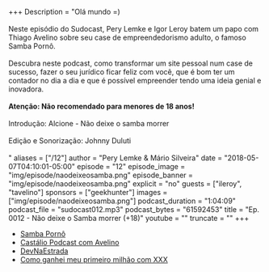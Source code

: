 +++
Description = "Olá mundo =)<br/><br/> Neste episódio do Sudocast, Pery Lemke e Igor Leroy batem um papo com Thiago Avelino sobre seu case de empreendedorismo adulto, o famoso Samba Pornô.<br/><br/> Descubra neste podcast, como transformar um site pessoal num case de sucesso, fazer o seu jurídico ficar feliz com você, que é bom ter um contador no dia a dia e que é possível empreender tendo uma ideia genial e inovadora.<br/><br/> **Atenção: Não recomendado para menores de 18 anos!**<br/><br/> Introdução: Alcione - Não deixe o samba morrer<br/><br/> Edição e Sonorização: Johnny Duluti<br/><br/>"
aliases = ["/12"]
author = "Pery Lemke & Mário Silveira"
date = "2018-05-07T04:10:01-05:00"
episode = "12"
episode_image = "img/episode/naodeixeosamba.png"
episode_banner = "img/episode/naodeixeosamba.png"
explicit = "no"
guests = ["ileroy", "tavelino"]
sponsors = ["geekhunter"]
images = ["img/episode/naodeixeosamba.png"]
podcast_duration = "1:04:09"
podcast_file = "sudocast012.mp3"
podcast_bytes = "61592453"
title = "Ep. 0012 - Não deixe o Samba morrer (+18)"
youtube = ""
truncate = ""
+++
* [Samba Pornô](https://www.youtube.com/watch?v=dQw4w9WgXcQ)
* [Castálio Podcast com Avelino](https://castalio.info/episodio-63-thiago-avelino-vim-bootstrap-e-beerblogging.html)
* [DevNaEstrada](https://devnaestrada.com.br/2018/04/06/entrevista-thiago-avelino.html)
* [Como ganhei meu primeiro milhão com XXX](https://www.youtube.com/watch?v=dPv6Q_5Ctd4)